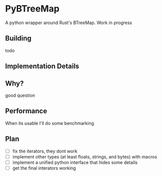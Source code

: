 # PyBTreeMap

A python wrapper around Rust's BTreeMap. Work in progress

## Building

todo

## Implementation Details

## Why?

good question

## Performance

When its usable I'll do some benchmarking

## Plan

- [ ] fix the iterators, they dont work
- [ ] implement other types (at least floats, strings, and bytes) with macros
- [ ] implement a unified python interface that hides some details
- [ ] get the final interators working
